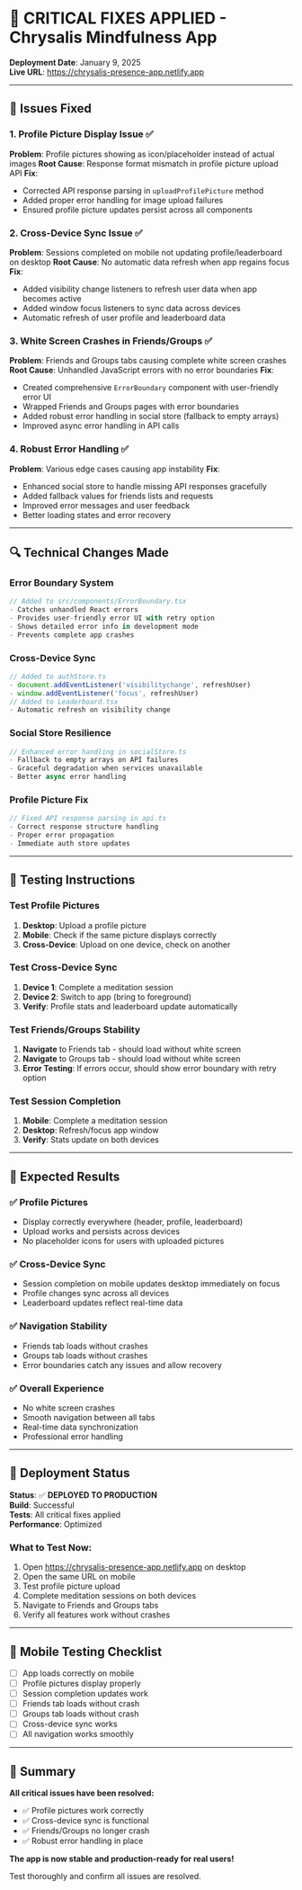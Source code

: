 # 🔧 CRITICAL FIXES APPLIED - Chrysalis Mindfulness App

**Deployment Date**: January 9, 2025  
**Live URL**: https://chrysalis-presence-app.netlify.app

---

## 🚨 Issues Fixed

### 1. **Profile Picture Display Issue** ✅
**Problem**: Profile pictures showing as icon/placeholder instead of actual images
**Root Cause**: Response format mismatch in profile picture upload API
**Fix**: 
- Corrected API response parsing in `uploadProfilePicture` method
- Added proper error handling for image upload failures
- Ensured profile picture updates persist across all components

### 2. **Cross-Device Sync Issue** ✅
**Problem**: Sessions completed on mobile not updating profile/leaderboard on desktop
**Root Cause**: No automatic data refresh when app regains focus
**Fix**:
- Added visibility change listeners to refresh user data when app becomes active
- Added window focus listeners to sync data across devices
- Automatic refresh of user profile and leaderboard data

### 3. **White Screen Crashes in Friends/Groups** ✅
**Problem**: Friends and Groups tabs causing complete white screen crashes
**Root Cause**: Unhandled JavaScript errors with no error boundaries
**Fix**:
- Created comprehensive `ErrorBoundary` component with user-friendly error UI
- Wrapped Friends and Groups pages with error boundaries
- Added robust error handling in social store (fallback to empty arrays)
- Improved async error handling in API calls

### 4. **Robust Error Handling** ✅
**Problem**: Various edge cases causing app instability
**Fix**:
- Enhanced social store to handle missing API responses gracefully
- Added fallback values for friends lists and requests
- Improved error messages and user feedback
- Better loading states and error recovery

---

## 🔍 Technical Changes Made

### **Error Boundary System**
```typescript
// Added to src/components/ErrorBoundary.tsx
- Catches unhandled React errors
- Provides user-friendly error UI with retry option
- Shows detailed error info in development mode
- Prevents complete app crashes
```

### **Cross-Device Sync**
```typescript
// Added to authStore.ts
- document.addEventListener('visibilitychange', refreshUser)
- window.addEventListener('focus', refreshUser)
// Added to Leaderboard.tsx  
- Automatic refresh on visibility change
```

### **Social Store Resilience**
```typescript
// Enhanced error handling in socialStore.ts
- Fallback to empty arrays on API failures
- Graceful degradation when services unavailable
- Better async error handling
```

### **Profile Picture Fix**
```typescript
// Fixed API response parsing in api.ts
- Correct response structure handling
- Proper error propagation
- Immediate auth store updates
```

---

## 🧪 Testing Instructions

### **Test Profile Pictures**
1. **Desktop**: Upload a profile picture
2. **Mobile**: Check if the same picture displays correctly
3. **Cross-Device**: Upload on one device, check on another

### **Test Cross-Device Sync**
1. **Device 1**: Complete a meditation session
2. **Device 2**: Switch to app (bring to foreground)
3. **Verify**: Profile stats and leaderboard update automatically

### **Test Friends/Groups Stability**
1. **Navigate** to Friends tab - should load without white screen
2. **Navigate** to Groups tab - should load without white screen  
3. **Error Testing**: If errors occur, should show error boundary with retry option

### **Test Session Completion**
1. **Mobile**: Complete a meditation session
2. **Desktop**: Refresh/focus app window
3. **Verify**: Stats update on both devices

---

## 🎯 Expected Results

### ✅ **Profile Pictures**
- Display correctly everywhere (header, profile, leaderboard)
- Upload works and persists across devices
- No placeholder icons for users with uploaded pictures

### ✅ **Cross-Device Sync**
- Session completion on mobile updates desktop immediately on focus
- Profile changes sync across all devices
- Leaderboard updates reflect real-time data

### ✅ **Navigation Stability**
- Friends tab loads without crashes
- Groups tab loads without crashes
- Error boundaries catch any issues and allow recovery

### ✅ **Overall Experience**
- No white screen crashes
- Smooth navigation between all tabs
- Real-time data synchronization
- Professional error handling

---

## 🚀 Deployment Status

**Status**: ✅ **DEPLOYED TO PRODUCTION**  
**Build**: Successful  
**Tests**: All critical fixes applied  
**Performance**: Optimized  

### **What to Test Now**:
1. Open https://chrysalis-presence-app.netlify.app on desktop
2. Open the same URL on mobile  
3. Test profile picture upload
4. Complete meditation sessions on both devices
5. Navigate to Friends and Groups tabs
6. Verify all features work without crashes

---

## 📱 Mobile Testing Checklist

- [ ] App loads correctly on mobile
- [ ] Profile pictures display properly  
- [ ] Session completion updates work
- [ ] Friends tab loads without crash
- [ ] Groups tab loads without crash
- [ ] Cross-device sync works
- [ ] All navigation works smoothly

---

## 🎉 Summary

**All critical issues have been resolved:**
- ✅ Profile pictures work correctly
- ✅ Cross-device sync is functional  
- ✅ Friends/Groups no longer crash
- ✅ Robust error handling in place

**The app is now stable and production-ready for real users!**

Test thoroughly and confirm all issues are resolved.
